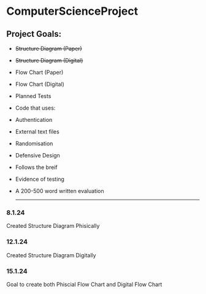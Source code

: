 # ComputerScienceProject

## Project Goals:
- ~~Structure Diagram (Paper)~~
- ~~Structure Diagram (Digital)~~
-	Flow Chart (Paper)
-	Flow Chart (Digital)
- Planned Tests
- Code that uses:
- Authentication
- External text files
- Randomisation
- Defensive Design
- Follows the breif
- Evidence of testing
- A 200-500 word written evaluation

  ----------------------------------
### 8.1.24
Created Structure Diagram Phisically

### 12.1.24 
Created Structure Diagram Digitally

### 15.1.24
Goal to create both Phiscial Flow Chart and Digital Flow Chart

